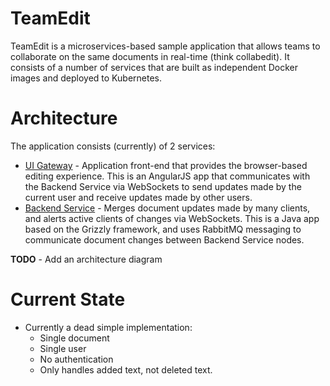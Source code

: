 # TeamEdit
TeamEdit is a microservices-based sample application that allows teams to collaborate on the same documents in real-time (think collabedit).  It consists of a number of services that are built as independent Docker images and deployed to Kubernetes.

# Architecture
The application consists (currently) of 2 services:
* [UI Gateway](ui-gateway/README.md) - Application front-end that provides the browser-based editing experience.  This is an AngularJS app that communicates with the Backend Service via WebSockets to send updates made by the current user and receive updates made by other users. 
* [Backend Service](backend-service/README.md) - Merges document updates made by many clients, and alerts active clients of changes via WebSockets.  This is a Java app based on the Grizzly framework, and uses RabbitMQ messaging to communicate document changes between Backend Service nodes.

**TODO** - Add an architecture diagram

# Current State
* Currently a dead simple implementation:
    * Single document
    * Single user
    * No authentication
    * Only handles added text, not deleted text.